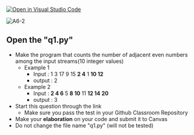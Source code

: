 [![Open in Visual Studio Code](https://classroom.github.com/assets/open-in-vscode-c66648af7eb3fe8bc4f294546bfd86ef473780cde1dea487d3c4ff354943c9ae.svg)](https://classroom.github.com/online_ide?assignment_repo_id=8745909&assignment_repo_type=AssignmentRepo)
<!-- [A6-2] (https://prezi.com/p/edit/-xdwv8fik5xk/) -->

![A6-2](https://nimbus-screenshots.s3.amazonaws.com/s/006142bab5f4e114c969b85acee91fa3.png)

## Open the "q1.py"

- Make the program that counts the number of adjacent even numbers among the input streams(10 integer values)
  - Example 1
    - Input : 1 3 17 9 15 **2 4** 1 **10 12**
    - output : 2
  - Example 2
    - Input : **2 4 6** 5 **8 10** 11 **12 14 20**
    - output : 3
- Start this question through the link
  - Make sure you pass the test in your Github Classroom Repository
- Make your **elaboration** on your code and submit it to Canvas
- Do not change the file name "q1.py" (will not be tested)
